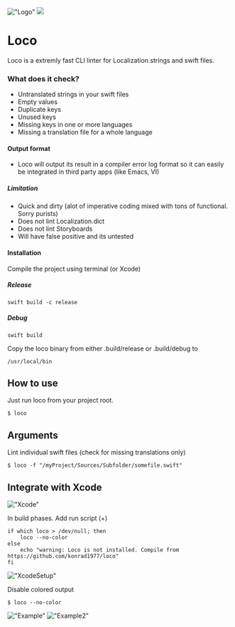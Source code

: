 
!["Logo"](https://github.com/konrad1977/loco/blob/main/images/logo.png)
![](https://img.shields.io/github/languages/top/konrad1977/loco)

# Loco
Loco is a extremly fast CLI linter for Localization.strings and swift files.

### What does it check?
- Untranslated strings in your swift files
- Empty values
- Duplicate keys
- Unused keys
- Missing keys in one or more languages
- Missing a translation file for a whole language

#### Output format
- Loco will output its result in a compiler error log format so it can easily be integrated in third party apps (like Emacs, VI)

##### Limitation
- Quick and dirty (alot of imperative coding mixed with tons of functional. Sorry purists)
- Does not lint Localization.dict
- Does not lint Storyboards
- Will have false positive and its untested

#### Installation
Compile the project using terminal (or Xcode)

##### Release
```shell
swift build -c release
```

##### Debug
```shell
swift build
```

Copy the loco binary from either .build/release or .build/debug to
```shell
/usr/local/bin
```

## How to use
Just run loco from your project root.
```shell
$ loco
```

## Arguments
Lint individual swift files (check for missing translations only)
```shell
$ loco -f "/myProject/Sources/Subfolder/somefile.swift"
```

## Integrate with Xcode
!["Xcode"](https://github.com/konrad1977/loco/blob/main/images/xcode.png)

In build phases. Add run script (+)
```shell
if which loco > /dev/null; then
	loco --no-color
else 
	echo "warning: Loco is not installed. Compile from https://github.com/konrad1977/loco"
fi
```
!["XcodeSetup"](https://github.com/konrad1977/loco/blob/main/images/xcode-setup.png)

Disable colored output
```shell
$ loco --no-color
```

!["Example"](https://github.com/konrad1977/loco/blob/main/images/example.png)
!["Example2"](https://github.com/konrad1977/loco/blob/main/images/example2.png)

